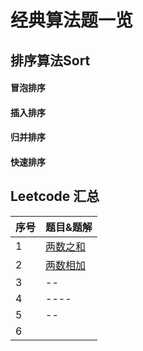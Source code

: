 # 经典算法题一览

## 排序算法Sort

#### 冒泡排序
#### 插入排序
#### 归并排序
#### 快速排序


## Leetcode 汇总

| 序号 | 题目&题解                                                    |
| ---- | ------------------------------------------------------------ |
| 1    | [两数之和](https://github.com/leekaka/stunning-algorithm-problem/blob/master/Leetcode-stunning/LeetCode第1题：两数之和.md) |
| 2    |    [两数相加](https://github.com/leekaka/stunning-algorithm-problem/blob/master/Leetcode-stunning/LeetCode第2题：两数相加.md)  |
| 3    |--|
| 4    |----|
| 5    |--|
| 6  |

